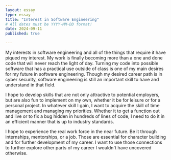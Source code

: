 ```yaml
---
layout: essay
type: essay
title: "Interest in Software Engineering"
# All dates must be YYYY-MM-DD format!
date: 2024-09-11
published: true

---
```

My interests in software engineering and all of the things that require it have piqued my interest. My work is finally becoming more than a one and done code that will never reach the light of day.
Turning my code into possible software that has a practical use outside of class is one of my main desires for my future in software engineering. Though my desired career path is in cyber security,
software engineering is still an important skill to have and understand in that field. 

I hope to develop skills that are not only attractive to potential employers, but are also fun to implement on my own, whether it be for leisure or for a personal project. In whatever skill I gain, 
I want to acquire the skill of time management and managing my priorities. Whether it to get a function out and live or to fix a bug hidden in hundreds of lines of code, I need to do it in an efficient
manner that is up to industry standards.

I hope to experience the real work force in the near future. Be it through internships, mentorships, or a job. Those are essential for character building and for further development of my career.
I want to use those connections to further explore other parts of my career I wouldn't have uncovered otherwise.
